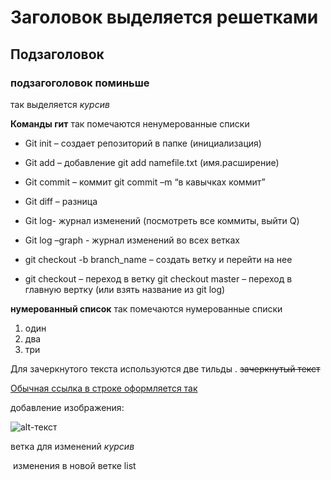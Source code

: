 # Заголовок  выделяется решетками # 
## Подзаголовок
### подзагоголовок поминьше
так выделяется  *курсив*

**Команды гит** так помечаются ненумерованные списки
* Git init – создает репозиторий в папке (инициализация)
* Git add – добавление git add namefile.txt (имя.расширение)
* Git commit – коммит git commit –m “в кавычках коммит”
* Git diff – разница
* Git log- журнал изменений (посмотреть все коммиты, выйти Q)
* Git log –graph  - журнал изменений во всех ветках  
* git checkout -b branch_name – создать ветку и перейти на нее


* git checkout – переход в ветку git checkout master – переход в главную вертку (или взять название из git log) 


**нумерованный список** так помечаются нумерованные списки
1. один
2. два
3. три

Для зачеркнутого текста используются две тильды . ~~зачеркнутый текст~~

[Обычная ссылка в строке оформляется так](https://www.google.com)

добавление изображения:

 
![alt-текст][logo]

[logo]: https://avatars.mds.yandex.net/i?id=999982a1392ae0364772fc40c0e90073-5888509-images-thumbs&n=13 "Текст заголовка логотипа 2"


ветка для изменений  _курсив_


 изменения в новой ветке list